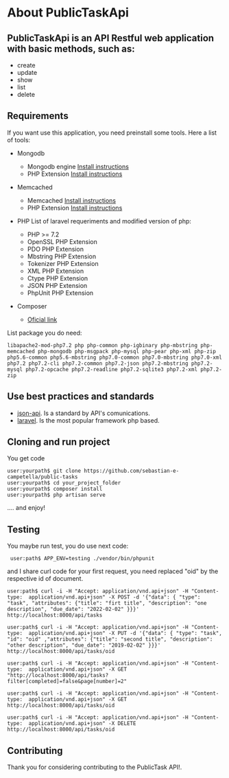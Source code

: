 
# About PublicTaskApi

 ## PublicTaskApi is an API Restful web application with basic methods, such as:

- create
- update
- show
- list
- delete

 ## Requirements

If you want use this application, you need preinstall some tools. Here a list of tools:

- Mongodb 
  - Mongodb engine [Install instructions](https://docs.mongodb.com/manual/installation/)
  - PHP Extension [Install instructions](http://php.net/manual/en/mongodb.installation.php)
  
- Memcached 
  - Memcached [Install instructions](https://memcached.org/)
  - PHP Extension [Install instructions](http://php.net/manual/es/book.memcached.php)
  
- PHP
   List of <a hfref="https://laravel.com/docs/5.6/#installation">laravel</a>  requeriments and modified version of php:
   
   - PHP >= 7.2
   - OpenSSL PHP Extension
   - PDO PHP Extension
   - Mbstring PHP Extension
   - Tokenizer PHP Extension
   - XML PHP Extension
   - Ctype PHP Extension
   - JSON PHP Extension
   - PhpUnit PHP Extension
  
- Composer
   - [Oficial link](https://getcomposer.org)
   
List package you do need:

```
libapache2-mod-php7.2 php php-common php-igbinary php-mbstring php-memcached php-mongodb php-msgpack php-mysql php-pear php-xml php-zip php5.6-common php5.6-mbstring php7.0-common php7.0-mbstring php7.0-xml php7.2 php7.2-cli php7.2-common php7.2-json php7.2-mbstring php7.2-mysql php7.2-opcache php7.2-readline php7.2-sqlite3 php7.2-xml php7.2-zip
```

 ## Use best practices and standards
 
- [json-api](http://http://jsonapi.org). Is a standard by API's comunications.
- [laravel](https://laravel.com). Is the most popular framework php based.


## Cloning and run project

You get code 

```
user:yourpath$ git clone https://github.com/sebastian-e-campetella/public-tasks
user:yourpath$ cd your_project_folder
user:yourpath$ composer install
user:yourpath$ php artisan serve

```
.... and  enjoy!

## Testing

You maybe run test, you do use next code:

```
 user:path$ APP_ENV=testing ./vendor/bin/phpunit
```
and I share curl code for your first request, you need replaced "oid" by the respective id of document.

```
user:path$ curl -i -H "Accept: application/vnd.api+json" -H "Content-type:  application/vnd.api+json" -X POST -d '{"data": { "type": "task", "attributes": {"title": "firt title", "description": "one description", "due_date": "2022-02-02" }}}' http://localhost:8000/api/tasks

user:path$ curl -i -H "Accept: application/vnd.api+json" -H "Content-type:  application/vnd.api+json" -X PUT -d '{"data": { "type": "task", "id": "oid" ,"attributes": {"title": "second title", "description": "other description", "due_date": "2019-02-02" }}}' http://localhost:8000/api/tasks/oid

user:path$ curl -i -H "Accept: application/vnd.api+json" -H "Content-type:  application/vnd.api+json" -X GET "http://localhost:8000/api/tasks?filter[completed]=false&page[number]=2"

user:path$ curl -i -H "Accept: application/vnd.api+json" -H "Content-type:  application/vnd.api+json" -X GET  http://localhost:8000/api/tasks/oid

user:path$ curl -i -H "Accept: application/vnd.api+json" -H "Content-type:  application/vnd.api+json" -X DELETE  http://localhost:8000/api/tasks/oid
```

## Contributing

Thank you for considering contributing to the PublicTask API!.
